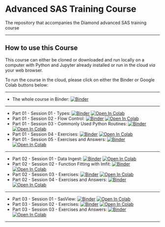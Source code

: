 # Advanced SAS Training Course
The repository that accompanies the Diamond advanced SAS training course

***

## How to use this Course

This course can either be cloned or downloaded and run locally on a computer with Python and Jupyter already installed or run in the cloud *via* your web browser.

To run the course in the cloud, please click on either the Binder or Google Colab buttons below:

***

- The whole course in Binder: [![Binder](https://mybinder.org/badge_logo.svg)](https://mybinder.org/v2/gh/timsnow/advanced_sas_training_course/HEAD)

***

- Part 01 - Session 01 - Types: [![Binder](https://mybinder.org/badge_logo.svg)](https://mybinder.org/v2/gh/timsnow/advanced_sas_training_course/HEAD?filepath=01%20-%20The%20Basics%2F01%20-%20Types.ipynb) [![Open In Colab](https://colab.research.google.com/assets/colab-badge.svg)](https://colab.research.google.com/github/timsnow/advanced_sas_training_course/blob/main/01%20-%20The%20Basics/01%20-%20Types.ipynb)
- Part 01 - Session 02 - Flow Control: [![Binder](https://mybinder.org/badge_logo.svg)](https://mybinder.org/v2/gh/timsnow/advanced_sas_training_course/HEAD?filepath=01%20-%20The%20Basics%2F02%20-%20Flow%20Control.ipynb) [![Open In Colab](https://colab.research.google.com/assets/colab-badge.svg)](https://colab.research.google.com/github/timsnow/advanced_sas_training_course/blob/main/01%20-%20The%20Basics/02%20-%20Flow%20Control.ipynb)
- Part 01 - Session 03 - Commonly Used Python Routines: [![Binder](https://mybinder.org/badge_logo.svg)](https://mybinder.org/v2/gh/timsnow/advanced_sas_training_course/HEAD?filepath=01%20-%20The%20Basics%2F03%20-%20Commonly%20Used%20Python%20Routines.ipynb) [![Open In Colab](https://colab.research.google.com/assets/colab-badge.svg)](https://colab.research.google.com/github/timsnow/advanced_sas_training_course/blob/main/01%20-%20The%20Basics/03%20-%20Commonly%20Used%20Python%20Routines.ipynb)
- Part 01 - Session 04 - Exercises: [![Binder](https://mybinder.org/badge_logo.svg)](https://mybinder.org/v2/gh/timsnow/advanced_sas_training_course/HEAD?filepath=01%20-%20The%20Basics%2F04%20-%20Exercises.ipynb) [![Open In Colab](https://colab.research.google.com/assets/colab-badge.svg)](https://colab.research.google.com/github/timsnow/advanced_sas_training_course/blob/main/01%20-%20The%20Basics/04%20-%20Exercises.ipynb)
- Part 01 - Session 05 - Exercises and Answers: [![Binder](https://mybinder.org/badge_logo.svg)](https://mybinder.org/v2/gh/timsnow/advanced_sas_training_course/HEAD?filepath=01%20-%20The%20Basics%2F05%20-%20Exercises%20and%20Answers.ipynb) [![Open In Colab](https://colab.research.google.com/assets/colab-badge.svg)](https://colab.research.google.com/github/timsnow/advanced_sas_training_course/blob/main/01%20-%20The%20Basics/05%20-%20Exercises%20and%20Answers.ipynb)

***

- Part 02 - Session 01 - Data Ingest: [![Binder](https://mybinder.org/badge_logo.svg)](https://mybinder.org/v2/gh/timsnow/advanced_sas_training_course/HEAD?filepath=02%20-%20Data%20Handling%2F01%20-%20Data%20Ingest.ipynb) [![Open In Colab](https://colab.research.google.com/assets/colab-badge.svg)](https://colab.research.google.com/github/timsnow/advanced_sas_training_course/blob/main/02%20-%20Data%20Handling/01%20-%20Data%Ingest.ipynb)
- Part 02 - Session 02 - Function Fitting with lmfit: [![Binder](https://mybinder.org/badge_logo.svg)](https://mybinder.org/v2/gh/timsnow/advanced_sas_training_course/HEAD?filepath=02%20-%20Data%20Handling%2F02%20-%20Function%20Fitting%20with%20lmfit.ipynb) [![Open In Colab](https://colab.research.google.com/assets/colab-badge.svg)](https://colab.research.google.com/github/timsnow/advanced_sas_training_course/blob/main/02%20-%20Data%20Handling/02%20-%20Function%20Fitting%20with%20lmfit.ipynb)
- Part 02 - Session 03 - Exercises: [![Binder](https://mybinder.org/badge_logo.svg)](https://mybinder.org/v2/gh/timsnow/advanced_sas_training_course/HEAD?filepath=02%20-%20Data%20Handling%2F03%20-%20Exercises.ipynb) [![Open In Colab](https://colab.research.google.com/assets/colab-badge.svg)](https://colab.research.google.com/github/timsnow/advanced_sas_training_course/blob/main/02%20-%20Data%20Handling/03%20-%20Exercises.ipynb)
- Part 02 - Session 04 - Exercises and Answers: [![Binder](https://mybinder.org/badge_logo.svg)](https://mybinder.org/v2/gh/timsnow/advanced_sas_training_course/HEAD?filepath=02%20-%20Data%20Handling%2F04%20-%20Exercises%20and%20Answers.ipynb) [![Open In Colab](https://colab.research.google.com/assets/colab-badge.svg)](https://colab.research.google.com/github/timsnow/advanced_sas_training_course/blob/main/02%20-%20Data%20Handling/04%20-%20Exercises%20and%20Answers.ipynb)

***

- Part 03 - Session 01 - SasView: [![Binder](https://mybinder.org/badge_logo.svg)](https://mybinder.org/v2/gh/timsnow/advanced_sas_training_course/HEAD?filepath=03%20-%20Data%20Handling%2F01%20-%20SasView.ipynb) [![Open In Colab](https://colab.research.google.com/assets/colab-badge.svg)](https://colab.research.google.com/github/timsnow/advanced_sas_training_course/blob/main/03%20-%20Data%20Handling/01%20-%20SasView.ipynb)
- Part 03 - Session 02 - Exercises: [![Binder](https://mybinder.org/badge_logo.svg)](https://mybinder.org/v2/gh/timsnow/advanced_sas_training_course/HEAD?filepath=03%20-%20Data%20Handling%2F02%20-%20Exercises.ipynb) [![Open In Colab](https://colab.research.google.com/assets/colab-badge.svg)](https://colab.research.google.com/github/timsnow/advanced_sas_training_course/blob/main/03%20-%20Data%20Handling/02%20-%20Exercises.ipynb)
- Part 03 - Session 03 - Exercises and Answers: [![Binder](https://mybinder.org/badge_logo.svg)](https://mybinder.org/v2/gh/timsnow/advanced_sas_training_course/HEAD?filepath=03%20-%20Data%20Handling%2F03%20-%20Exercises%20and%20Answers.ipynb) [![Open In Colab](https://colab.research.google.com/assets/colab-badge.svg)](https://colab.research.google.com/github/timsnow/advanced_sas_training_course/blob/main/03%20-%20Data%20Handling/03%20-%20Exercises%20and%20Answers.ipynb)

***